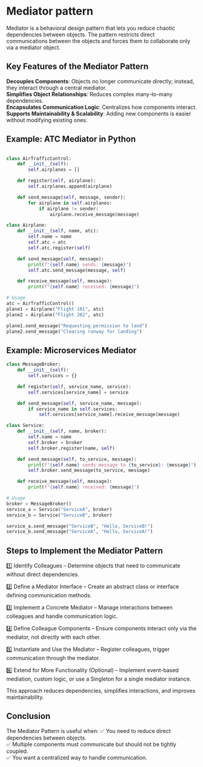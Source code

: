 # Mediator pattern

Mediator is a behavioral design pattern that lets you reduce chaotic dependencies between objects. The pattern restricts direct communications between the objects and forces them to collaborate only via a mediator object.

## Key Features of the Mediator Pattern

**Decouples Components**: Objects no longer communicate directly; instead, they interact through a central mediator.  
**Simplifies Object Relationships**: Reduces complex many-to-many dependencies.  
**Encapsulates Communication Logic**: Centralizes how components interact.  
**Supports Maintainability & Scalability**: Adding new components is easier without modifying existing ones.  

## Example: ATC Mediator in Python

```python

class AirTrafficControl:
    def __init__(self):
        self.airplanes = []

    def register(self, airplane):
        self.airplanes.append(airplane)

    def send_message(self, message, sender):
        for airplane in self.airplanes:
            if airplane != sender:
                airplane.receive_message(message)

class Airplane:
    def __init__(self, name, atc):
        self.name = name
        self.atc = atc
        self.atc.register(self)

    def send_message(self, message):
        print(f"{self.name} sends: {message}")
        self.atc.send_message(message, self)

    def receive_message(self, message):
        print(f"{self.name} received: {message}")

# Usage
atc = AirTrafficControl()
plane1 = Airplane("Flight 101", atc)
plane2 = Airplane("Flight 202", atc)

plane1.send_message("Requesting permission to land")
plane2.send_message("Clearing runway for landing")

```

## Example: Microservices Mediator

```python
class MessageBroker:
    def __init__(self):
        self.services = {}

    def register(self, service_name, service):
        self.services[service_name] = service

    def send_message(self, service_name, message):
        if service_name in self.services:
            self.services[service_name].receive_message(message)

class Service:
    def __init__(self, name, broker):
        self.name = name
        self.broker = broker
        self.broker.register(name, self)

    def send_message(self, to_service, message):
        print(f"{self.name} sends message to {to_service}: {message}")
        self.broker.send_message(to_service, message)

    def receive_message(self, message):
        print(f"{self.name} received: {message}")

# Usage
broker = MessageBroker()
service_a = Service("ServiceA", broker)
service_b = Service("ServiceB", broker)

service_a.send_message("ServiceB", "Hello, ServiceB!")
service_b.send_message("ServiceA", "Hello, ServiceA!")

```

## Steps to Implement the Mediator Pattern

1️⃣ Identify Colleagues – Determine objects that need to communicate without direct dependencies.

2️⃣ Define a Mediator Interface – Create an abstract class or interface defining communication methods.

3️⃣ Implement a Concrete Mediator – Manage interactions between colleagues and handle communication logic.

4️⃣ Define Colleague Components – Ensure components interact only via the mediator, not directly with each other.

5️⃣ Instantiate and Use the Mediator – Register colleagues, trigger communication through the mediator.

6️⃣ Extend for More Functionality (Optional) – Implement event-based mediation, custom logic, or use a Singleton for a single mediator instance.

This approach reduces dependencies, simplifies interactions, and improves maintainability.

## Conclusion

The Mediator Pattern is useful when: ✅ You need to reduce direct dependencies between objects.  
✅ Multiple components must communicate but should not be tightly coupled.  
✅ You want a centralized way to handle communication.
